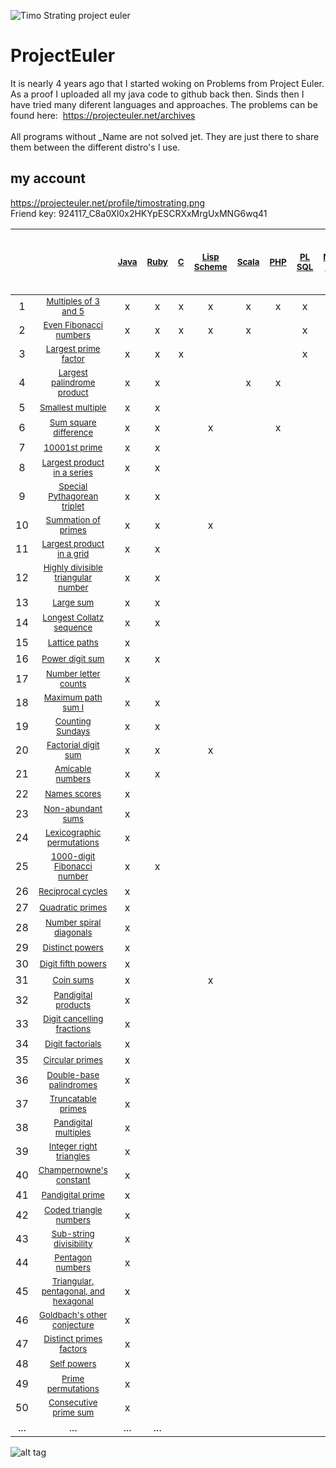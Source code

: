 ![Timo Strating project euler](https://projecteuler.net/profile/timostrating.png)

# ProjectEuler
It is nearly 4 years ago that I started woking on Problems from Project Euler.
As a proof I uploaded all my java code to github back then.
Sinds then I have tried many diferent languages and approaches.
The problems can be found here:  https://projecteuler.net/archives <br/>
   <br/>
All programs without _Name are not solved jet. They are just there to share them between the different distro's I use.

## my account 
https://projecteuler.net/profile/timostrating.png <br/>
Friend key: 924117_C8a0Xl0x2HKYpESCRXxMrgUxMNG6wq41

<!--                                                                                                    Java    Ruby    C       Lisp Scheme     Scala     PHP     PL SQL     Mathe- matica     Rust     Kotlin     Lua    -->
|       |                                                                                             | <sup> [Java](https://github.com/timostrating/ProjectEuler/tree/master/java) </sup> | <sup> [Ruby](https://github.com/timostrating/ProjectEuler/tree/master/ruby)  </sup> | <sup> [C](https://github.com/timostrating/ProjectEuler/tree/master/c) </sup> | <sup> [Lisp Scheme](https://github.com/timostrating/ProjectEuler/tree/master/lisp) </sup> | <sup> [Scala](https://github.com/timostrating/ProjectEuler/tree/master/scala) </sup> | <sup> [PHP](https://github.com/timostrating/ProjectEuler/tree/master/php) </sup> | <sup> [PL SQL](https://github.com/timostrating/ProjectEuler/tree/master/sql) </sup> | <sup> [Mathe- matica](https://github.com/timostrating/ProjectEuler/tree/master/mathematica) </sup> | <sup> [Rust](https://github.com/timostrating/ProjectEuler/tree/master/rust) </sup> | <sup> [Kotlin](https://github.com/timostrating/ProjectEuler/tree/master/kotlin) </sup> | <sup> [Lua](https://github.com/timostrating/ProjectEuler/tree/master/lua) </sup> | <sup> [Haskell](https://github.com/timostrating/ProjectEuler/tree/master/haskell), </sup> <sup> [Bash](https://github.com/timostrating/ProjectEuler/tree/master/bash), </sup> <sup> [Brainfuck](https://github.com/timostrating/ProjectEuler/tree/master/brainfuck), </sup>  <sup> [Go](https://github.com/timostrating/ProjectEuler/tree/master/go), </sup> <sup> [Lolcode](https://github.com/timostrating/ProjectEuler/tree/master/lolcode), </sup> <sup> ... </sup> 
| :-:   | :-:                                                                                         | :-:   | :-:   | :-:   | :-:           | :-:     | :-:   | :-:      | :-:             | :-:    | :-:      | :-:   | :-: |
|     1 | <sub> [Multiples of 3 and 5](https://projecteuler.net/problem=1) </sub>                     | x     | x     | x     | x             | x       | x     | x        | x               | x      | x        | x     | ... |
|     2 | <sub> [Even Fibonacci numbers](https://projecteuler.net/problem=2) </sub>                   | x     | x     | x     | x             | x       |       | x        | x               | x      | x        | x     | ... |
|     3 | <sub> [Largest prime factor](https://projecteuler.net/problem=3) </sub>                     | x     | x     | x     |               |         |       | x        | x               | x      | x        |       | ... |
|     4 | <sub> [Largest palindrome product](https://projecteuler.net/problem=4) </sub>               | x     | x     |       |               | x       | x     |          | x               |        | x        |       | ... |
|     5 | <sub> [Smallest multiple](https://projecteuler.net/problem=5) </sub>                        | x     | x     |       |               |         |       |          | x               |        |          |       | ... |
|     6 | <sub> [Sum square difference](https://projecteuler.net/problem=6) </sub>                    | x     | x     |       | x             |         | x     |          | x               |        | x        |       | ... |
|     7 | <sub> [10001st prime](https://projecteuler.net/problem=7) </sub>                            | x     | x     |       |               |         |       |          | x               |        |          |       | ... |
|     8 | <sub> [Largest product in a series](https://projecteuler.net/problem=8) </sub>              | x     | x     |       |               |         |       |          | x               |        |          |       | ... |
|     9 | <sub> [Special Pythagorean triplet](https://projecteuler.net/problem=9) </sub>              | x     | x     |       |               |         |       |          |                 |        |          |       | ... |
|    10 | <sub> [Summation of primes](https://projecteuler.net/problem=10) </sub>                     | x     | x     |       | x             |         |       |          | x               |        |          |       | ... |
|    11 | <sub> [Largest product in a grid](https://projecteuler.net/problem=11) </sub>               | x     | x     |       |               |         |       |          |                 |        |          |       | ... |
|    12 | <sub> [Highly divisible triangular number](https://projecteuler.net/problem=12) </sub>      | x     | x     |       |               |         |       |          | x               |        |          |       | ... |
|    13 | <sub> [Large sum](https://projecteuler.net/problem=13) </sub>                               | x     | x     |       |               |         |       |          |                 |        |          |       | ... |
|    14 | <sub> [Longest Collatz sequence](https://projecteuler.net/problem=14) </sub>                | x     | x     |       |               |         |       |          |                 |        |          |       | ... |
|    15 | <sub> [Lattice paths](https://projecteuler.net/problem=15) </sub>                           | x     |       |       |               |         |       |          |                 |        |          |       | ... |
|    16 | <sub> [Power digit sum](https://projecteuler.net/problem=16) </sub>                         | x     | x     |       |               |         |       |          |                 |        |          |       | ... |
|    17 | <sub> [Number letter counts](https://projecteuler.net/problem=17) </sub>                    | x     |       |       |               |         |       |          |                 |        |          |       | ... |
|    18 | <sub> [Maximum path sum I](https://projecteuler.net/problem=18) </sub>                      | x     | x     |       |               |         |       |          |                 |        |          |       | ... |
|    19 | <sub> [Counting Sundays](https://projecteuler.net/problem=19) </sub>                        | x     | x     |       |               |         |       |          |                 |        |          |       | ... |
|    20 | <sub> [Factorial digit sum](https://projecteuler.net/problem=20) </sub>                     | x     | x     |       | x             |         |       |          | x               |        |          |       | ... |
|    21 | <sub> [Amicable numbers](https://projecteuler.net/problem=21) </sub>                        | x     | x     |       |               |         |       |          |                 |        |          |       | ... |
|    22 | <sub> [Names scores](https://projecteuler.net/problem=22) </sub>                            | x     |       |       |               |         |       |          |                 |        |          |       | ... |
|    23 | <sub> [Non-abundant sums](https://projecteuler.net/problem=23) </sub>                       | x     |       |       |               |         |       |          |                 |        |          |       | ... |
|    24 | <sub> [Lexicographic permutations](https://projecteuler.net/problem=24) </sub>              | x     |       |       |               |         |       |          |                 |        |          |       | ... |
|    25 | <sub> [1000-digit Fibonacci number](https://projecteuler.net/problem=25) </sub>             | x     | x     |       |               |         |       |          | x               |        |          |       | ... |
|    26 | <sub> [Reciprocal cycles](https://projecteuler.net/problem=26) </sub>                       | x     |       |       |               |         |       |          |                 |        |          |       | ... |
|    27 | <sub> [Quadratic primes](https://projecteuler.net/problem=27) </sub>                        | x     |       |       |               |         |       |          |                 |        |          |       | ... |
|    28 | <sub> [Number spiral diagonals](https://projecteuler.net/problem=28) </sub>                 | x     |       |       |               |         |       |          |                 |        |          |       | ... |
|    29 | <sub> [Distinct powers](https://projecteuler.net/problem=29) </sub>                         | x     |       |       |               |         |       |          |                 |        |          |       | ... |
|    30 | <sub> [Digit fifth powers](https://projecteuler.net/problem=30) </sub>                      | x     |       |       |               |         |       |          |                 |        |          |       | ... |
|    31 | <sub> [Coin sums](https://projecteuler.net/problem=31) </sub>                               | x     |       |       | x             |         |       |          |                 |        |          |       | ... |
|    32 | <sub> [Pandigital products](https://projecteuler.net/problem=32) </sub>                     | x     |       |       |               |         |       |          |                 |        |          |       | ... |
|    33 | <sub> [Digit cancelling fractions](https://projecteuler.net/problem=33) </sub>              | x     |       |       |               |         |       |          |                 |        |          |       | ... |
|    34 | <sub> [Digit factorials](https://projecteuler.net/problem=34) </sub>                        | x     |       |       |               |         |       |          |                 |        |          |       | ... |
|    35 | <sub> [Circular primes](https://projecteuler.net/problem=35) </sub>                         | x     |       |       |               |         |       |          |                 |        |          |       | ... |
|    36 | <sub> [Double-base palindromes](https://projecteuler.net/problem=36) </sub>                 | x     |       |       |               |         |       |          |                 |        |          |       | ... |
|    37 | <sub> [Truncatable primes](https://projecteuler.net/problem=37) </sub>                      | x     |       |       |               |         |       |          |                 |        |          |       | ... |
|    38 | <sub> [Pandigital multiples](https://projecteuler.net/problem=38) </sub>                    | x     |       |       |               |         |       |          |                 |        |          |       | ... |
|    39 | <sub> [Integer right triangles](https://projecteuler.net/problem=39) </sub>                 | x     |       |       |               |         |       |          |                 |        |          |       | ... |
|    40 | <sub> [Champernowne's constant](https://projecteuler.net/problem=40) </sub>                 | x     |       |       |               |         |       |          |                 |        |          |       | ... |
|    41 | <sub> [Pandigital prime](https://projecteuler.net/problem=41) </sub>                        | x     |       |       |               |         |       |          |                 |        |          |       | ... |
|    42 | <sub> [Coded triangle numbers](https://projecteuler.net/problem=42) </sub>                  | x     |       |       |               |         |       |          |                 |        |          |       | ... |
|    43 | <sub> [Sub-string divisibility](https://projecteuler.net/problem=43) </sub>                 | x     |       |       |               |         |       |          |                 |        |          |       | ... |
|    44 | <sub> [Pentagon numbers](https://projecteuler.net/problem=44) </sub>                        | x     |       |       |               |         |       |          |                 |        |          |       | ... |
|    45 | <sub> [Triangular, pentagonal, and hexagonal](https://projecteuler.net/problem=45) </sub>   | x     |       |       |               |         |       |          |                 |        |          |       | ... |
|    46 | <sub> [Goldbach's other conjecture](https://projecteuler.net/problem=46) </sub>             | x     |       |       |               |         |       |          |                 |        |          |       | ... |
|    47 | <sub> [Distinct primes factors](https://projecteuler.net/problem=47) </sub>                 | x     |       |       |               |         |       |          | x               |        |          |       | ... |
|    48 | <sub> [Self powers](https://projecteuler.net/problem=48) </sub>                             | x     |       |       |               |         |       |          | x               |        |          |       | ... |
|    49 | <sub> [Prime permutations](https://projecteuler.net/problem=49) </sub>                      | x     |       |       |               |         |       |          |                 |        |          |       | ... |
|    50 | <sub> [Consecutive prime sum](https://projecteuler.net/problem=50) </sub>                   | x     |       |       |               |         |       |          |                 |        |          |       | ... |
|   ... | ...                                                                                         | ...   | ...   |       |               |         |       |          |                 |        |          |       | ... |

![alt tag](https://raw.githubusercontent.com/timostrating/ProjectEuler/master/ProjectEuler-Dashboard.png)
